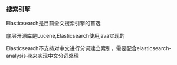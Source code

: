 ### 搜索引擎

Elasticsearch是目前全文搜索引擎的首选

底层开源库是Lucene,Elasticsearch使用java实现的

Elasticsearch不支持对中文进行分词建立索引，需要配合elasticsearch-analysis-ik来实现中文分词处理